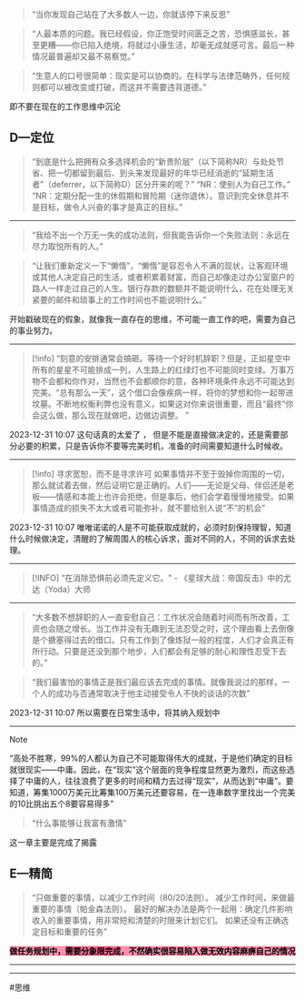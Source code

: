 >“当你发现自己站在了大多数人一边，你就该停下来反思”

>“人最本质的问题。我已经假设，你正饱受时间匮乏之苦，恐惧感滋长，甚至更糟——你已陷入绝境，将就过小康生活，却毫无成就感可言。最后一种情况最普遍却又最不易察觉。”

>“生意人的口号很简单：现实是可以协商的。在科学与法律范畴外，任何规则都可以被改变或打破，而这并不需要违背道德。”

即不要在现在的工作思维中沉沦

## D—定位

> “到底是什么把拥有众多选择机会的“新贵阶层”（以下简称NR）与处处节省、把一切都留到最后、到头来发现最好的年华已经消逝的“延期生活者”（deferrer，以下简称D）区分开来的呢？”
“NR：使别人为自己工作。”
“NR：定期分配一生的休假期和冒险期（迷你退休）。意识到完全休息并不是目标，做令人兴奋的事才是真正的目标。”

---

>“我给不出一个万无一失的成功法则，但我能告诉你一个失败法则：永远在尽力取悦所有的人。”

> “让我们重新定义一下“懒惰”，“懒惰”是容忍令人不满的现状，让客观环境或其他人决定自己的生活，或者积累着财富，而自己却像走过办公室窗户的路人一样走过自己的人生。银行存款的数额并不能说明什么，花在处理无关紧要的邮件和琐事上的工作时间也不能说明什么。”

开始戳破现在的假象，就像我一直存在的思维，不可能一直工作的吧，需要为自己的事业努力。

---

>[!info]
>“刻意的安排通常会搞砸。等待一个好时机辞职？但是，正如星空中所有的星星不可能排成一列，人生路上的红绿灯也不可能同时变绿。万事万物不会都和你作对，当然也不会都顺你的意，各种环境条件永远不可能达到完美。“总有那么一天”，这个借口会像疾病一样，将你的梦想和你一起带进坟墓。不断地权衡利弊也没有意义，如果这对你来说很重要，而且“最终”你会这么做，那么现在就做吧，边做边调整。
”

2023-12-31 10:07 这句话真的太爱了  ， 但是不能是直接做决定的，还是需要部分必要的积累，只是告诉你不要等完美时机，准备的时间需要知道什么时候收。

---

>[!info] 寻求宽恕，而不是寻求许可
如果事情并不至于毁掉你周围的一切，那么就试着去做，然后证明它是正确的。人们——无论是父母、伴侣还是老板——情感和本能上也许会拒绝，但是事后，他们会学着慢慢地接受。如果事情造成的损失不太大或者可能弥补，就不要给别人说“不”的机会”

2023-12-31 10:07 唯唯诺诺的人是不可能获取成就的，必须时刻保持理智，知道什么时候做决定，清醒的了解周围人的核心诉求，面对不同的人，不同的诉求去处理。

---

>[!INFO]
>“在消除恐惧前必须先定义它。" - 《星球大战：帝国反击》中的尤达（Yoda）大师

---

>“大多数不想辞职的人一直安慰自己：工作状况会随着时间而有所改善，工资也会随之增长。当工作并没有无趣到无法忍受之时，这个理由看上去倒像是个搪塞得过去的借口。只有工作到了像炼狱一般的程度，人们才会真正有所行动。只要是还没到那个地步，人们都会有足够的耐心和理性忍受下去的。”

> “我们最害怕的事情正是我们最应该去完成的事情。就像我说过的那样，一个人的成功与否通常取决于他主动接受令人不快的谈话的次数”


2023-12-31 10:07 所以需要在日常生活中，将其纳入规划中

---

>[!NOTE]
>“高处不胜寒，99%的人都认为自己不可能取得伟大的成就，于是他们确定的目标就很现实——中庸。因此，在“现实”这个层面的竞争程度显然更为激烈，而这些选择了中庸的人，往往浪费了更多的时间和精力去过得“现实”，从而达到“中庸”。要知道，筹集1000万美元比筹集100万美元还要容易，在一连串数字里找出一个完美的10比挑出五个8要容易得多”

> “什么事能够让我富有激情”

这一章主要是完成了揭露

## E—精简

>“只做重要的事情，以减少工作时间（80/20法则）。
 减少工作时间，来做最重要的事情（帕金森法则）。
 最好的解决办法是两个一起用：确定几件影响收入的重要事情，用非常短和清楚的时限来计划它们。
如果还没有正确选定目标和重要的任务”


<mark style="background: #FF5582A6;">**做任务规划中，<mark style="background: #FF5582A6;">需要分象限完成</mark>，不然确实很容易陷入做无效内容麻痹自己的情况**</mark>

---


---


#思维